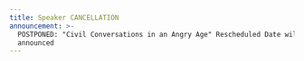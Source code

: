```yaml
---
title: Speaker CANCELLATION
announcement: >-
  POSTPONED: "Civil Conversations in an Angry Age" Rescheduled Date will be
  announced
---
```

